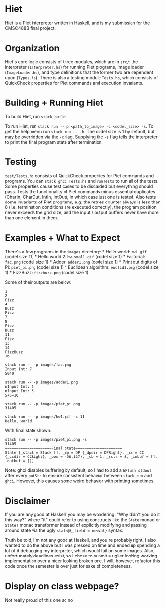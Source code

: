 # Hiet

Hiet is a Piet interpreter written in Haskell, and is my submission for the CMSC488B final project.

# Organization

Hiet's core logic consists of three modules, which are in `src/`: the interpreter (`Interpreter.hs`) for running Piet programs, image loader (`ImageLoader.hs`), and type definitions that the former two are dependent upon (`Types.hs`).  There is also a testing module `Tests.hs`, which consists of QuickCheck properties for Piet commands and execution invariants.

# Building + Running Hiet

To build Hiet, run `stack build`

To run Hiet, run `stack run -- p <path_to_image> -c <codel_size> -s`. To get the help menu run `stack run -- -h`.  The codel size is 1 by default, but may be overridden via the `-c` flag.  Supplying the `-s` flag tells the interpreter to print the final program state after termination.

# Testing

`test/Tests.hs` consists of QuickCheck properties for Piet commands and programs.  You can `stack ghci Tests.hs` and `runTests` to run all of the tests.  Some properties cause test cases to be discarded but everything should pass.  Tests the functionality of Piet commands minus essential duplicates (CharIn, CharOut, IntIn, IntOut), in which case just one is tested.  Also tests some invariants of Piet programs, e.g. the retries counter always is less than 8 (i.e. termination conditions are executed correctly), the program position never exceeds the grid size, and the input / output buffers never have more than one element in them.

# Examples + What to Expect

There's a few programs in the `images` directory:
    * Hello world: `hw1.gif` (codel size 11)
    * Hello world 2: `hw-small.gif` (codel size 1)
    * Factorial: `fac.png` (codel size 1)
    * Adder: `adder1.png` (codel size 1)
    * Print out digits of Pi: `piet_pi.png` (codel size 1)
    * Euclidean algorithm: `euclid1.png` (codel size 1)
    * FizzBuzz: `fizzbuzz.png` (codel size 1)

Some of their outputs are below:

```stack run -- -p images/fizzbuzz.png 
1
2
Fizz
4
Buzz
Fizz
7
8
Fizz
Buzz
11
Fizz
13
14
FizzBuzz
16
```

```
stack run -- -p images/fac.png 
Input Int: 7
5040
```

```
stack run -- -p images/adder1.png 
nInput Int: 5
nInput Int: 5
5+5=10
```

```
stack run -- -p images/piet_pi.png 
31405
```

```
stack run -- -p images/hw1.gif -c 11
Hello, world!
```

With final state shown:
```
stack run -- -p images/piet_pi.png -s
31405
=====================Final State=====================
State {_stack = Stack [], _dp = DP {_dpdir = DPRight}, _cc = CC {_ccdir = CCRight}, _pos = (58,137), _cb = 1, _rctr = 8, _inbuf = [], _outbuf = []}
```

Note: ghci disables buffering by default, so I had to add a `hFlush stdout` after every `putStr` to ensure consistent behavior between `stack run` and `ghci`.  However, this causes some weird behavior with printing sometimes.

# Disclaimer

If you are any good at Haskell, you may be wondering: "Why didn't you do it this way?" where "it" could refer to using constructs like the `State` monad or `StateT` monad transformer instead of explicitly modifying and passing around state via the ugly `state@{_field = newVal}` syntax.

Truth be told, I'm not any good at Haskell, and you're probably right.  I also wanted to do the above but I was pressed on time and ended up spending a lot of it debugging my interpreter, which would fail on some images. Also, unfortunately deadlines exist, so I chose to submit a uglier looking working implementation over a nicer looking broken one.  I will, however, refactor this code once the semester is over just for sake of completeness.  


# Display on class webpage?

Not really proud of this one so no